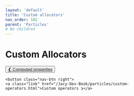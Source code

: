 ```yaml
---
layout: 'default'
title: 'Custom allocators'
nav_order: 102
parent: 'Particles'
# No children
---
```


# Custom Allocators
<div class="nav-btn-block">
    <button class="nav-btn left">
    <a class="link" href="/Jacy-Dev-Book/particles/computed-properties.html">❮ Computed properties</a>
</button>

    <button class="nav-btn right">
    <a class="link" href="/Jacy-Dev-Book/particles/custom-operators.html">Custom operators ❯</a>
</button>

</div>
